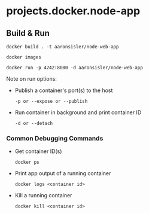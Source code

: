 # projects.docker.node-app

## Build & Run

```
docker build . -t aaronsisler/node-web-app
```

```
docker images
```

```
docker run -p 4242:8080 -d aaronsisler/node-web-app
```

Note on run options:

- Publish a container's port(s) to the host

  ```
  -p or --expose or --publish
  ```

- Run container in background and print container ID

  ```
  -d or --detach
  ```

### Common Debugging Commands

- Get container ID(s)

  ```
  docker ps
  ```

- Print app output of a running container

  ```
  docker logs <container id>
  ```

- Kill a running container

  ```
  docker kill <container id>
  ```
